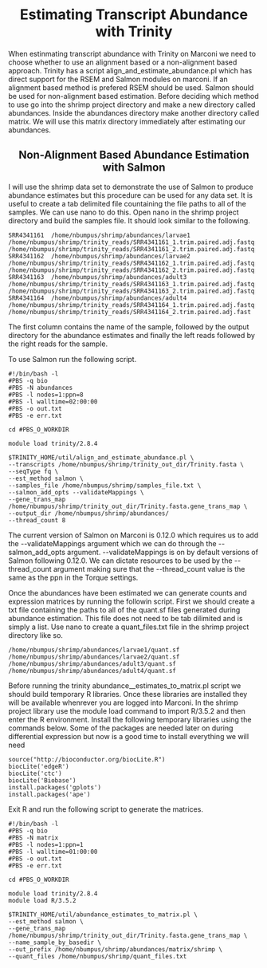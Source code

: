 <h1 align="center">Estimating Transcript Abundance with Trinity</h1>

<p>When estinmating transcript abundance with Trinity on Marconi we need to choose whether to use an alignment based or a non-alignment based approach.  Trinity has a script align_and_estimate_abundance.pl which has direct support for the RSEM and Salmon modules on marconi.  If an alignment based method is prefered RSEM should be used.  Salmon should be used for non-alignment based estimation.  Before deciding which method to use go into the shrimp project directory and make a new directory called abundances.  Inside the abundances directory make another directory called matrix.  We will use this matrix directory immediately after estimating our abundances.</p>

<h2 align="center">Non-Alignment Based Abundance Estimation with Salmon</h2>

<p>I will use the shrimp data set to demonstrate the use of Salmon to produce abundance estimates but this procedure can be used for any data set.  It is useful to create a tab delimited file countaining the file paths to all of the samples.  We can use nano to do this.  Open nano in the shrimp project directory and build the samples file.  It should look similar to the following.</p>

```
SRR4341161	/home/nbumpus/shrimp/abundances/larvae1 /home/nbumpus/shrimp/trinity_reads/SRR4341161_1.trim.paired.adj.fastq   /home/nbumpus/shrimp/trinity_reads/SRR4341161_2.trim.paired.adj.fastq
SRR4341162	/home/nbumpus/shrimp/abundances/larvae2 /home/nbumpus/shrimp/trinity_reads/SRR4341162_1.trim.paired.adj.fastq   /home/nbumpus/shrimp/trinity_reads/SRR4341162_2.trim.paired.adj.fastq
SRR4341163	/home/nbumpus/shrimp/abundances/adult3  /home/nbumpus/shrimp/trinity_reads/SRR4341163_1.trim.paired.adj.fastq   /home/nbumpus/shrimp/trinity_reads/SRR4341163_2.trim.paired.adj.fastq
SRR4341164	/home/nbumpus/shrimp/abundances/adult4  /home/nbumpus/shrimp/trinity_reads/SRR4341164_1.trim.paired.adj.fastq   /home/nbumpus/shrimp/trinity_reads/SRR4341164_2.trim.paired.adj.fast
```
<p>The first column contains the name of the sample, followed by the output directory for the abundance estimates and finally the left reads followed by the right reads for the sample.</p>

<p>To use Salmon run the following script.</p>

```
#!/bin/bash -l
#PBS -q bio
#PBS -N abundances
#PBS -l nodes=1:ppn=8
#PBS -l walltime=02:00:00
#PBS -o out.txt
#PBS -e err.txt

cd #PBS_O_WORKDIR

module load trinity/2.8.4

$TRINITY_HOME/util/align_and_estimate_abundance.pl \
--transcripts /home/nbumpus/shrimp/trinity_out_dir/Trinity.fasta \
--seqType fq \
--est_method salmon \
--samples_file /home/nbumpus/shrimp/samples_file.txt \
--salmon_add_opts --validateMappings \
--gene_trans_map /home/nbumpus/shrimp/trinity_out_dir/Trinity.fasta.gene_trans_map \
--output_dir /home/nbumpus/shrimp/abundances/
--thread_count 8
```
<p>The current version of Salmon on Marconi is 0.12.0 which requires us to add the --validateMappings argument which we can do through the --salmon_add_opts argument.  --validateMappings is on by default versions of Salmon following 0.12.0.  We can dictate resources to be used by the --thread_count argument making sure that the --thread_count value is the same as the ppn in the Torque settings.</p>

<p>Once the abundances have been estimated we can generate counts and expression matrices by running the followin script.  First we should create a txt file containing the paths to all of the quant.sf files generated during abundance estimation.  This file does not need to be tab dilimited and is simply a list.  Use nano to create a quant_files.txt file in the shrimp project directory like so.</p>

```
/home/nbumpus/shrimp/abundances/larvae1/quant.sf
/home/nbumpus/shrimp/abundances/larvae2/quant.sf
/home/nbumpus/shrimp/abundances/adult3/quant.sf
/home/nbumpus/shrimp/abundances/adult4/quant.sf
```
<p>Before running the trinity abundance__estimates_to_matrix.pl script we should build temporary R libraries.  Once these libraries are installed they will be available whenrever you are logged into Marconi.  In the shrimp project library use the module load command to import R/3.5.2 and then enter the R environment. Install the following temporary libraries using the commands below.  Some of the packages are needed later on during differential expression but now is a good time to install everything we will need</p>

```
source("http://bioconductor.org/biocLite.R")
biocLite('edgeR')
biocLite('ctc')
biocLite('Biobase')
install.packages('gplots')
install.packages('ape')
```

<p>Exit R and run the following script to generate the matrices.</p>

```
#!/bin/bash -l
#PBS -q bio
#PBS -N matrix
#PBS -l nodes=1:ppn=1
#PBS -l walltime=01:00:00
#PBS -o out.txt
#PBS -e err.txt

cd #PBS_O_WORKDIR

module load trinity/2.8.4
module load R/3.5.2

$TRINITY_HOME/util/abundance_estimates_to_matrix.pl \
--est_method salmon \
--gene_trans_map /home/nbumpus/shrimp/trinity_out_dir/Trinity.fasta.gene_trans_map \
--name_sample_by_basedir \
--out_prefix /home/nbumpus/shrimp/abundances/matrix/shrimp \
--quant_files /home/nbumpus/shrimp/quant_files.txt
```


